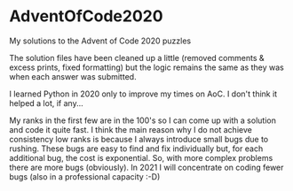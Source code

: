 # AdventOfCode2020
My solutions to the Advent of Code 2020 puzzles

The solution files have been cleaned up a little (removed comments & excess prints, fixed formatting)
 but the logic remains the same as they was when each answer was submitted. 

I learned Python in 2020 only to improve my times on AoC. I don't think it helped a lot, if any...

My ranks in the first few are in the 100's so I can come up with a solution and code it quite fast.
I think the main reason why I do not achieve consistency low ranks is because I always introduce 
small bugs due to rushing.
These bugs are easy to find and fix individually but, for each additional bug, the cost is exponential. 
So, with more complex problems there are more bugs (obviously).
In 2021 I will concentrate on coding fewer bugs (also in a professional capacity :-D)